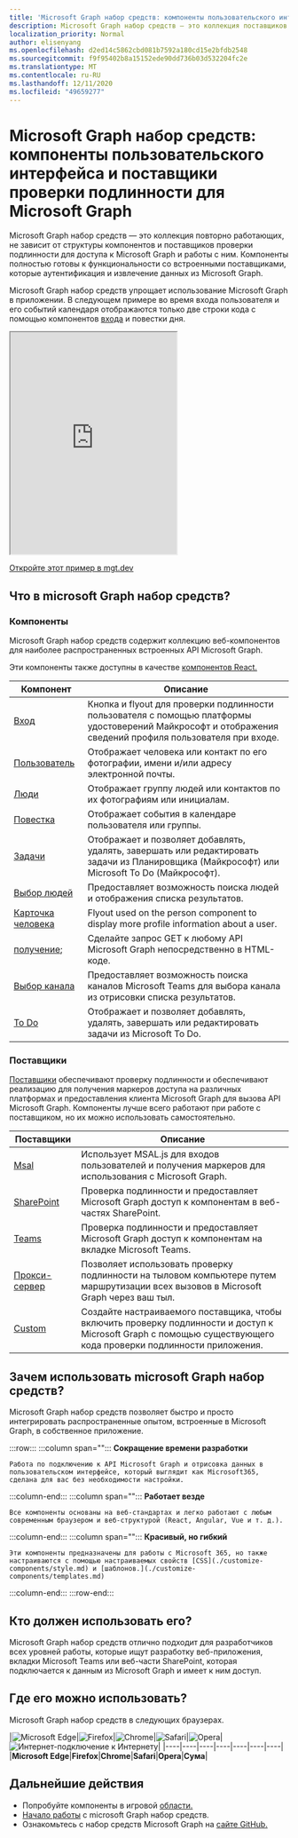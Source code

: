 ```yaml
---
title: 'Microsoft Graph набор средств: компоненты пользовательского интерфейса и поставщики проверки подлинности для Microsoft Graph'
description: Microsoft Graph набор средств — это коллекция поставщиков проверки подлинности и веб-компонентов, которые могут повторно работать, не зависит от структуры, для доступа к Microsoft Graph и работы с ним.
localization_priority: Normal
author: elisenyang
ms.openlocfilehash: d2ed14c5862cbd081b7592a180cd15e2bfdb2548
ms.sourcegitcommit: f9f95402b8a15152ede90dd736b03d532204fc2e
ms.translationtype: MT
ms.contentlocale: ru-RU
ms.lasthandoff: 12/11/2020
ms.locfileid: "49659277"
---
```

# <a name="microsoft-graph-toolkit-ui-components-and-authentication-providers-for-microsoft-graph"></a>Microsoft Graph набор средств: компоненты пользовательского интерфейса и поставщики проверки подлинности для Microsoft Graph 

Microsoft Graph набор средств — это коллекция повторно работающих, не зависит от структуры компонентов и поставщиков проверки подлинности для доступа к Microsoft Graph и работы с ним. Компоненты полностью готовы к функциональности со встроенными поставщиками, которые аутентификация и извлечение данных из Microsoft Graph.

Microsoft Graph набор средств упрощает использование Microsoft Graph в приложении. В следующем примере во время входа пользователя и его событий календаря отображаются только [](./components/agenda.md) две строки кода с помощью компонентов [входа](./components/login.md) и повестки дня.

<iframe src="https://mgt.dev/iframe.html?id=samples-general--login-to-show-agenda&source=docs&source=docs" height="400"></iframe>

[Откройте этот пример в mgt.dev](https://mgt.dev/?path=/story/samples-general--login-to-show-agenda&source=docs)

## <a name="whats-in-the-microsoft-graph-toolkit"></a>Что в microsoft Graph набор средств?

### <a name="components"></a>Компоненты

Microsoft Graph набор средств содержит коллекцию веб-компонентов для наиболее распространенных встроенных API Microsoft Graph. 

Эти компоненты также доступны в качестве [компонентов React.](./get-started/mgt-react.md)

|Компонент|Описание|
|---------|-----------|
|[Вход](./components/login.md)|Кнопка и flyout для проверки подлинности пользователя с помощью платформы удостоверений Майкрософт и отображения сведений профиля пользователя при входе.|
|[Пользователь](./components/person.md)|Отображает человека или контакт по его фотографии, имени и/или адресу электронной почты.|
|[Люди](./components/people.md)|Отображает группу людей или контактов по их фотографиям или инициалам.|
|[Повестка](./components/agenda.md)|Отображает события в календаре пользователя или группы.|
|[Задачи](./components/tasks.md)|Отображает и позволяет добавлять, удалять, завершать или редактировать задачи из Планировщика (Майкрософт) или Microsoft To Do (Майкрософт).|
|[Выбор людей](./components/people-picker.md)|Предоставляет возможность поиска людей и отображения списка результатов.|
|[Карточка человека](./components/person-card.md)|Flyout used on the person component to display more profile information about a user.|
|[получение](./components/get.md);|Сделайте запрос GET к любому API Microsoft Graph непосредственно в HTML-коде.|
|[Выбор канала](./components/teams-channel-picker.md)|Предоставляет возможность поиска каналов Microsoft Teams для выбора канала из отрисовки списка результатов.|
|[To Do](./components/todo.md)|Отображает и позволяет добавлять, удалять, завершать или редактировать задачи из Microsoft To Do.|

### <a name="providers"></a>Поставщики

[Поставщики](/providers/providers.md) обеспечивают проверку подлинности и обеспечивают реализацию для получения маркеров доступа на различных платформах и предоставления клиента Microsoft Graph для вызова API Microsoft Graph. Компоненты лучше всего работают при работе с поставщиком, но их можно использовать самостоятельно.

|Поставщики|Описание|
|---------|-----------|
|[Msal](./providers/msal.md)|Использует MSAL.js для входов пользователей и получения маркеров для использования с Microsoft Graph.|
|[SharePoint](./providers/sharepoint.md)|Проверка подлинности и предоставляет Microsoft Graph доступ к компонентам в веб-частях SharePoint.|
|[Teams](./providers/teams.md)|Проверка подлинности и предоставляет Microsoft Graph доступ к компонентам на вкладке Microsoft Teams.|
|[Прокси-сервер](./providers/proxy.md)|Позволяет использовать проверку подлинности на тыловом компьютере путем маршрутизации всех вызовов в Microsoft Graph через ваш тыл.|
|[Custom](./providers/custom.md)|Создайте настраиваемого поставщика, чтобы включить проверку подлинности и доступ к Microsoft Graph с помощью существующего кода проверки подлинности приложения.|

## <a name="why-use-the-microsoft-graph-toolkit"></a>Зачем использовать microsoft Graph набор средств?

Microsoft Graph набор средств позволяет быстро и просто интегрировать распространенные опытом, встроенные в Microsoft Graph, в собственное приложение.

:::row:::
   :::column span="":::
    **Сокращение времени разработки**

    Работа по подключению к API Microsoft Graph и отрисовка данных в пользовательском интерфейсе, который выглядит как Microsoft365, сделана для вас без необходимости настройки.
  :::column-end:::
  :::column span="":::
    **Работает везде**

    Все компоненты основаны на веб-стандартах и легко работают с любым современным браузером и веб-структурой (React, Angular, Vue и т. д.). 
  :::column-end:::
  :::column span="":::
    **Красивый, но гибкий**

    Эти компоненты предназначены для работы с Microsoft 365, но также настраиваются с помощью настраиваемых свойств [CSS](./customize-components/style.md) и [шаблонов.](./customize-components/templates.md)
  :::column-end:::
:::row-end:::

## <a name="who-should-use-it"></a>Кто должен использовать его?

Microsoft Graph набор средств отлично подходит для разработчиков всех уровней работы, которые ищут разработку веб-приложения, вкладки Microsoft Teams или веб-части SharePoint, которая подключается к данным из Microsoft Graph и имеет к ним доступ.

## <a name="where-can-i-use-it"></a>Где его можно использовать?

Microsoft Graph набор средств в следующих браузерах.

|![Microsoft Edge](images/edgeIcon.png)|![Firefox](images/firefoxIcon.png)|![Chrome](images/chromeIcon.png)|![Safari](images/safariIcon.png)|![Opera](images/operaIcon.png)|![Интернет-подключение к Интернету](images/samsungInternetIcon.png)|
|----|----|----|----|----|----|----|
|**Microsoft Edge**|**Firefox**|**Chrome**|**Safari**|**Opera**|**Сума**|

## <a name="next-steps"></a>Дальнейшие действия

- Попробуйте компоненты в игровой [области.](https://mgt.dev)
- [Начало работы](./get-started/overview.md) с microsoft Graph набор средств.
- Ознакомьтесь с набор средств Microsoft Graph на [сайте GitHub.](https://aka.ms/mgt)
